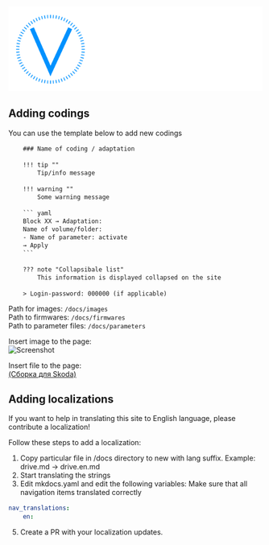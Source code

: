 ![VW coding](docs/assets/images/logo.png)  

## Adding codings

You can use the template below to add new codings

```
    ### Name of coding / adaptation

    !!! tip ""
        Tip/info message

    !!! warning ""
        Some warning message

    ``` yaml
    Block XX → Adaptation:
    Name of volume/folder:
    - Name of parameter: activate
    → Apply
    ```

    ??? note "Collapsibale list"
        This information is displayed collapsed on the site

    > Login-password: 000000 (if applicable)
```

Path for images: `/docs/images`  
Path to firmwares: `/docs/firmwares`  
Path to parameter files: `/docs/parameters`  

Insert image to the page:  
![Screenshot](../images/MQB/odis-e-tires.png) 

Insert file to the page:  
[(Сборка для Skoda)](../firmwares/TMC-zz.rar)  

## Adding localizations

If you want to help in translating this site to English language, please contribute a localization!   

Follow these steps to add a localization:
1. Copy particular file in /docs directory to new with lang suffix. Example: drive.md → drive.en.md 
2. Start translating the strings
3. Edit mkdocs.yaml and edit the following variables:
Make sure that all navigation items translated correctly
```yaml
nav_translations:
    en:
```
5. Create a PR with your localization updates.

